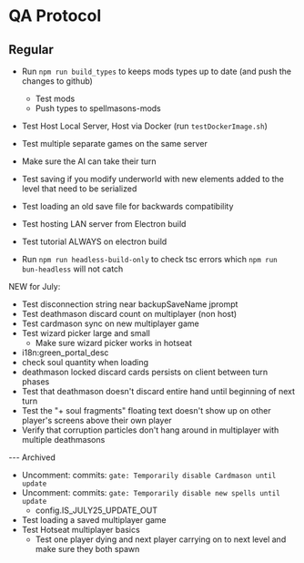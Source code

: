 # QA Protocol
## Regular
- Run `npm run build_types` to keeps mods types up to date (and push the changes to github)
    - Test mods
    - Push types to spellmasons-mods
- Test Host Local Server, Host via Docker (run `testDockerImage.sh`)

- Test multiple separate games on the same server
- Make sure the AI can take their turn
- Test saving if you modify underworld with new elements added to the level that need to be serialized
- Test loading an old save file for backwards compatibility
- Test hosting LAN server from Electron build
- Test tutorial ALWAYS on electron build
- Run `npm run headless-build-only` to check tsc errors which `npm run bun-headless` will not catch

NEW for July:
- Test disconnection string near backupSaveName jprompt
- Test deathmason discard count on multiplayer (non host)
- Test cardmason sync on new multiplayer game
- Test wizard picker large and small
    - Make sure wizard picker works in hotseat
- i18n:green_portal_desc
- check soul quantity when loading
- deathmason locked discard cards persists on client between turn phases
- Test that deathmason doesn't discard entire hand until beginning of next turn
- Test the "+ soul fragments" floating text doesn't show up on other player's screens above their own player
- Verify that corruption particles don't hang around in multiplayer with multiple deathmasons

--- Archived
- Uncomment: commits: `gate: Temporarily disable Cardmason until update`
- Uncomment: commits: `gate: Temporarily disable new spells until update`
    - config.IS_JULY25_UPDATE_OUT
- Test loading a saved multiplayer game
- Test Hotseat multiplayer basics
    - Test one player dying and next player carrying on to next level and make sure they both spawn
